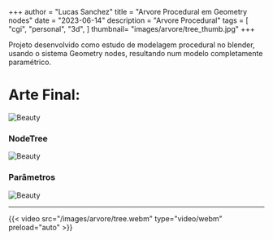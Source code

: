  +++
author = "Lucas Sanchez"
title = "Arvore Procedural em Geometry nodes"
date = "2023-06-14"
description = "Arvore Procedural"
tags = [
    "cgi",
    "personal",
    "3d",
]
thumbnail= "images/arvore/tree_thumb.jpg"
+++

Projeto desenvolvido como estudo de modelagem procedural no blender, usando o sistema Geometry nodes, resultando num modelo completamente paramétrico.

# Arte Final:

![Beauty](/images/arvore/arvore01.jpg)

### NodeTree

![Beauty](/images/arvore/arvore02.jpg)

### Parâmetros

![Beauty](/images/arvore/arvore03.jpg)

---


{{< video src="/images/arvore/tree.webm" type="video/webm" preload="auto" >}}


